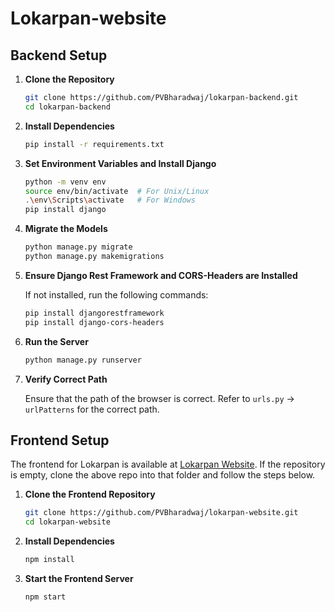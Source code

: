 # Lokarpan-website

## Backend Setup

1. **Clone the Repository**

    ```bash
    git clone https://github.com/PVBharadwaj/lokarpan-backend.git
    cd lokarpan-backend
    ```

2. **Install Dependencies**

    ```bash
    pip install -r requirements.txt
    ```

3. **Set Environment Variables and Install Django**

    ```bash
    python -m venv env
    source env/bin/activate  # For Unix/Linux
    .\env\Scripts\activate   # For Windows
    pip install django
    ```

4. **Migrate the Models**

    ```bash
    python manage.py migrate
    python manage.py makemigrations
    ```

5. **Ensure Django Rest Framework and CORS-Headers are Installed**

    If not installed, run the following commands:

    ```bash
    pip install djangorestframework
    pip install django-cors-headers
    ```

6. **Run the Server**

    ```bash
    python manage.py runserver
    ```

7. **Verify Correct Path**

    Ensure that the path of the browser is correct. Refer to `urls.py` -> `urlPatterns` for the correct path.

## Frontend Setup

The frontend for Lokarpan is available at [Lokarpan Website](https://github.com/PVBharadwaj/lokarpan-website). If the repository is empty, clone the above repo into that folder and follow the steps below.

1. **Clone the Frontend Repository**

    ```bash
    git clone https://github.com/PVBharadwaj/lokarpan-website.git
    cd lokarpan-website
    ```

2. **Install Dependencies**

    ```bash
    npm install
    ```

3. **Start the Frontend Server**

    ```bash
    npm start
    ```
